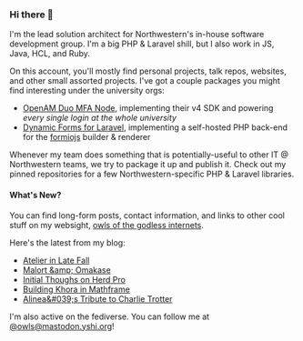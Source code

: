 ### Hi there 👋
I'm the lead solution architect for Northwestern's in-house software development group. I'm a big PHP & Laravel shill, but I also work in JS, Java, HCL, and Ruby.

On this account, you'll mostly find personal projects, talk repos, websites, and other small assorted projects. I've got a couple packages you might find interesting under the university orgs:

- [OpenAM Duo MFA Node](https://github.com/NUIT-ISO/duo-universal-prompt-auth-node), implementing their v4 SDK and powering *every single login at the whole university*
- [Dynamic Forms for Laravel](https://github.com/NIT-Administrative-Systems/dynamic-forms), implementing a self-hosted PHP back-end for the [formiojs](https://github.com/formio/formio.js/) builder & renderer

Whenever my team does something that is potentially-useful to other IT @ Northwestern teams, we try to package it up and publish it. Check out my pinned repositories for a few Northwestern-specific PHP & Laravel libraries.

#### What's New?
You can find long-form posts, contact information, and links to other cool stuff on my websight, [owls of the godless internets](https://godless-internets.org).

Here's the latest from my blog:

<!-- BLOG-POST-LIST:START -->
- [Atelier in Late Fall](https://godless-internets.org/2024/11/26/atelier-in-late-fall)
- [Malort &amp;amp; Omakase](https://godless-internets.org/2024/11/19/malort-omakase)
- [Initial Thoughs on Herd Pro](https://godless-internets.org/2024/11/10/initial-thoughs-on-herd-pro)
- [Building Khora in Mathframe](https://godless-internets.org/2024/11/01/building-khora-in-mathframe)
- [Alinea&amp;#039;s Tribute to Charlie Trotter](https://godless-internets.org/2024/10/22/alineas-tribute-to-charlie-trotter)
<!-- BLOG-POST-LIST:END -->

I'm also active on the fediverse. You can follow me at [@owls@mastodon.yshi.org](https://mastodon.yshi.org/@owls)!
